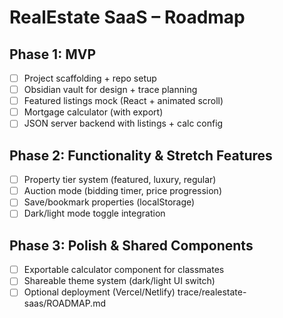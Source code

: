 # RealEstate SaaS – Roadmap

## Phase 1: MVP
- [ ] Project scaffolding + repo setup
- [ ] Obsidian vault for design + trace planning
- [ ] Featured listings mock (React + animated scroll)
- [ ] Mortgage calculator (with export)
- [ ] JSON server backend with listings + calc config

## Phase 2: Functionality & Stretch Features
- [ ] Property tier system (featured, luxury, regular)
- [ ] Auction mode (bidding timer, price progression)
- [ ] Save/bookmark properties (localStorage)
- [ ] Dark/light mode toggle integration

## Phase 3: Polish & Shared Components
- [ ] Exportable calculator component for classmates
- [ ] Shareable theme system (dark/light UI switch)
- [ ] Optional deployment (Vercel/Netlify)
 trace/realestate-saas/ROADMAP.md
